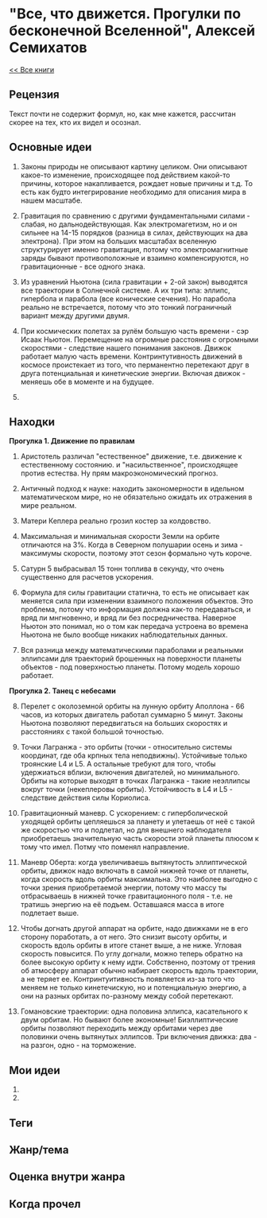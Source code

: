 # "Все, что движется. Прогулки по бесконечной Вселенной", Алексей Семихатов

[<< Все книги](../README.md)

## Рецензия

Текст почти не содержит формул, но, как мне кажется, рассчитан скорее на тех, кто их видел и осознал.


## Основные идеи

1. Законы природы не описывают картину целиком. Они описывают какое-то изменение, происходящее под действием какой-то причины, которое накапливается, рождает новые причины и т.д. То есть как будто интегрирование необходимо для описания мира в нашем масштабе.

2. Гравитация по сравнению с другими фундаментальными силами - слабая, но дальнодействующая. Как электромагетизм, но и он сильнее на 14-15 порядков (разница в силах, действующих на два электрона). При этом на больших масштабах вселенную структурирует именно гравитация, потому что электромагнитные заряды бывают противоположные и взаимно компенсируются, но гравитационные - все одного знака.

3. Из уравнений Ньютона (сила гравитации + 2-ой закон) выводятся все траектории в Солнечной системе. А их три типа: эллипс, гипербола и парабола (все конические сечения). Но парабола реально не встречается, потому что это тонкий пограничный вариант между другими двумя.

4. При космических полетах за рулём большую часть времени - сэр Исаак Ньютон. Перемещение на огромные расстояния с огромными скоростями - следствие нашего понимания законов. Движок работает малую часть времени. Контринтутивность движений в космосе проистекает из того, что перманентно перетекают друг в друга потенциальная и кинетические энергии. Включая движок - меняешь обе в моменте и на будущее.

5. 

## Находки

**Прогулка 1. Движение по правилам**

1. Аристотель различал "естественное" движение, т.е. движение к естественному состоянию. и "насильственное", происходящее против естества. Ну прям макроэкономический прогноз.

2.  Античный подход к науке: находить закономерности в идельном математическом мире, но не обязательно ожидать их отражения в мире реальном.

3. Матери Кеплера реально грозил костер за колдовство.

4. Максимальная и минимальная скорости Земли на орбите отличаются на 3%. Когда в Северном полушарии осень и зима - максимумы скорости, поэтому этот сезон формально чуть короче.

5. Сатурн 5 выбрасывал 15 тонн топлива в секунду, что очень существенно для расчетов ускорения.

6. Формула для силы гравитации статична, то есть не описывает как меняется сила при изменении взаимного положения объектов. Это проблема, потому что информация должна как-то передаваться, и вряд ли мнгновенно, и вряд ли без посредничества. Наверное Ньютон это понимал, но о том как передача устроена во времена Ньютона не было вообще никаких наблюдательных данных.

7. Вся разница между математическими параболами и реальными эллипсами для траекторий брошенных на поверхности планеты объектов - под поверхностью планеты. Потому модель хорошо работает.

**Прогулка 2. Танец с небесами**

8. Перелет с околоземной орбиты на лунную орбиту Аполлона - 66 часов, из которых двигатель работал суммарно 5 минут. Законы Ньютона позволяют передвигаться на больших скоростях и расстояниях с такой большой точностью.

9. Точки Лагранжа - это орбиты (точки - относительно системы координат, где оба крпных тела неподвижны). Устойчивые только троянские L4 и L5. А остальные требуют для того, чтобы удержиаться вблизи, включения двигателей, но минимального. Орбиты на которые выходят в точках Лагранжа - такие неэллипсы вокруг точки (некеплеровы орбиты). Устойчивость в L4 и L5 - следствие действия силы Кориолиса.

10. Гравитационный маневр. С ускорением: с гиперболической уходящей орбиты цепляешься за планету и улетаешь от неё с такой же скоростью что и подлетал, но для внешнего наблюдателя приобретаешь значительную часть скорости этой планеты плюсом к тому что имел. Потму что поменял направление.

11. Маневр Оберта: когда увеличиваешь вытянутость эллиптической орбиты, движок надо включать в самой нижней точке от планеты, когда скорость вдоль орбиты максимальна. Это наиболее выгодно с точки зрения приобретаемой энергии, потому что массу ты отбрасываешь в нижней точке гравитационного поля - т.е. не тратишь энергию на её подъем. Оставшаяся масса в итоге подлетает выше.

12. Чтобы догнать другой аппарат на орбите, надо движками не в его сторону поработать, а от него. Это снизит высоту орбиты, и скорость вдоль орбиты в итоге станет выше, а не ниже. Угловая скорость повысится. По углу догнали, можно теперь обратно на более высокую орбиту к нему идти. Собственно, поэтому от трения об атмосферу аппарат обычно набирает скорость вдоль траектории, а не теряет ее. Контринтуитивность появляется из-за того что меняем не только кинетечискую, но и потенциальную энергию, а они на разных орбитах по-разному между собой перетекают.

13. Гомановские траектории: одна половина эллипса, касательного к двум орбитам. Но бывают более экономные! Биэллиптические орбиты позволяют переходить между орбитами через две половинки очень вытянутых эллипсов. Три включения движка: два - на разгон, одно - на торможение.


## Мои идеи

1. 

2. 


## Теги



## Жанр/тема



## Оценка внутри жанра



## Когда прочел
